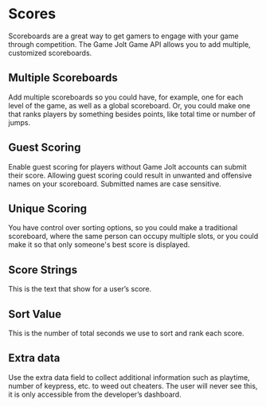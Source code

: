 # Scores

Scoreboards are a great way to get gamers to engage with your game through competition. The Game Jolt Game API allows you to add multiple, customized scoreboards. 

## Multiple Scoreboards

Add multiple scoreboards so you could have, for example, one for each level of the game, as well as a global scoreboard. Or, you could make one that ranks players by something besides points, like total time or number of jumps.

## Guest Scoring

Enable guest scoring for players without Game Jolt accounts can submit their score. Allowing guest scoring could result in unwanted and offensive names on your scoreboard. Submitted names are case sensitive.

## Unique Scoring

You have control over sorting options, so you could make a traditional scoreboard, where the same person can occupy multiple slots, or you could make it so that only someone's best score is displayed.

## Score Strings

This is the text that show for a user’s score. 

## Sort Value

This is the number of total seconds we use to sort and rank each score.

## Extra data

Use the extra data field to collect additional information such as playtime, number of keypress, etc. to weed out cheaters. The user will never see this, it is only accessible from the developer’s dashboard.
